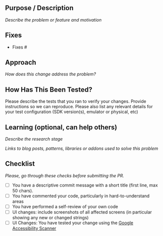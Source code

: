 <!--- Please fill the necessary details below -->
## Purpose / Description
_Describe the problem or feature and motivation_

## Fixes
* Fixes #<!-- replace this comment with the issue number e.g. 'Fixes #100'-->

## Approach
_How does this change address the problem?_

## How Has This Been Tested?

Please describe the tests that you ran to verify your changes. Provide instructions so we can reproduce. Please also list any relevant details for your test configuration (SDK version(s), emulator or physical, etc)

## Learning (optional, can help others)
_Describe the research stage_

_Links to blog posts, patterns, libraries or addons used to solve this problem_

## Checklist
_Please, go through these checks before submitting the PR._

- [ ] You have a descriptive commit message with a short title (first line, max 50 chars).
- [ ] You have commented your code, particularly in hard-to-understand areas
- [ ] You have performed a self-review of your own code
- [ ] UI changes: include screenshots of all affected screens (in particular showing any new or changed strings)
- [ ] UI Changes: You have tested your change using the [Google Accessibility Scanner](https://play.google.com/store/apps/details?id=com.google.android.apps.accessibility.auditor)

<!--- Uncomment this section ONLY if this PR introduces new resources (external libraries, icons etc)
## Licenses
_For each new external resource, add a row to the table below:_

| Library | Description | License |
| --- | --- | --- |
| Sample Icon Library | Sample Description | [The Apache Software License, Version 2.0](http://www.apache.org/licenses/LICENSE-2.0.txt) |

**Maintainers:**

* [ ] Add the https://github.com/ankidroid/Anki-Android/labels/Licenses label
* [ ] Update the [licenses](https://github.com/ankidroid/Anki-Android/wiki/Licences) wiki when merging
--->